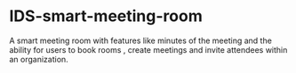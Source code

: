 # IDS-smart-meeting-room
A smart meeting room with features like minutes of the meeting and the ability for users to book rooms , create meetings and invite attendees within an organization.
